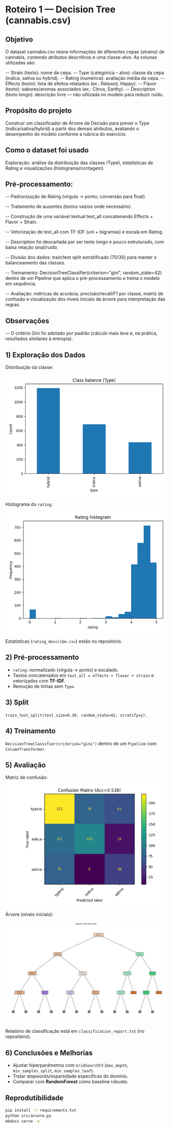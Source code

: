 # Roteiro 1 — Decision Tree (cannabis.csv)

## Objetivo
O dataset cannabis.csv reúne informações de diferentes cepas (strains) de cannabis, contendo atributos descritivos e uma classe-alvo. As colunas utilizadas são:

 -- Strain (texto): nome da cepa.
 -- Type (categórica – alvo): classe da cepa (indica, sativa ou hybrid).
 -- Rating (numérica): avaliação média da cepa.
 -- Effects (texto): lista de efeitos relatados (ex.: Relaxed, Happy).
 -- Flavor (texto): sabores/aromas associados (ex.: Citrus, Earthy).
 -- Description (texto longo): descrição livre — não utilizada no modelo para reduzir ruído.

## Propósito do projeto
Construir um classificador de Árvore de Decisão para prever o Type (indica/sativa/hybrid) a partir dos demais atributos, avaliando o desempenho do modelo conforme a rubrica do exercício.

## Como o dataset foi usado
Exploração: análise da distribuição das classes (Type), estatísticas de Rating e visualizações (histograma/contagem).

## Pré-processamento:

 -- Padronização de Rating (vírgula → ponto; conversão para float).

 -- Tratamento de ausentes (textos vazios onde necessário).

 -- Construção de uma variável textual text_all concatenando Effects + Flavor + Strain.

 -- Vetorização de text_all com TF-IDF (uni + bigramas) e escala em Rating.

 -- Description foi descartada por ser texto longo e pouco estruturado, com baixa relação sinal/ruído.

 -- Divisão dos dados: train/test split estratificado (70/30) para manter o balanceamento das classes.

 -- Treinamento: DecisionTreeClassifier(criterion="gini", random_state=42) dentro de um Pipeline que aplica o pré-processamento e treina o modelo em sequência.

 -- Avaliação: métricas de acurácia, precisão/recall/F1 por classe, matriz de confusão e visualização dos níveis iniciais da árvore para interpretação das regras.

## Observações

 -- O critério Gini foi adotado por padrão (cálculo mais leve e, na prática, resultados similares à entropia).

## 1) Exploração dos Dados
Distribuição da classe:

![Class balance](./img/dist_classe.png)

Histograma do `rating`:

![Rating hist](./img/hist_rating.png)

Estatísticas (`rating_describe.csv`) estão no repositório.

## 2) Pré-processamento
- `rating`: normalizado (vírgula → ponto) e escalado.
- Textos concatenados em `text_all = effects + flavor + strain` e vetorizados com **TF-IDF**.
- Remoção de linhas sem `Type`.

## 3) Split
`train_test_split(test_size=0.30, random_state=42, stratify=y)`.

## 4) Treinamento
`DecisionTreeClassifier(criterion="gini")` dentro de um `Pipeline` com `ColumnTransformer`.

## 5) Avaliação
Matriz de confusão:

![Confusion Matrix](./img/matriz_confusao.png)

Árvore (níveis iniciais):

![Árvore](./img/arvore.png)

Relatório de classificação está em `classification_report.txt` (no repositório).

## 6) Conclusões e Melhorias
- Ajustar hiperparâmetros com `GridSearchCV` (`max_depth`, `min_samples_split`, `min_samples_leaf`).
- Tratar stopwords/esparsidade específicas do domínio.
- Comparar com **RandomForest** como baseline robusto.

## Reprodutibilidade
```bash
pip install -r requirements.txt
python src/arvore.py
mkdocs serve -o
